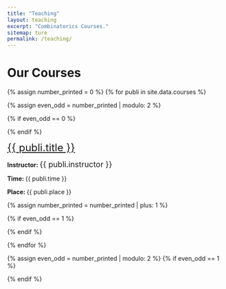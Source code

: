 ```yaml
---
title: "Teaching"
layout: teaching
excerpt: "Combinatorics Courses."
sitemap: ture
permalink: /teaching/
---
```



# Our Courses
{% assign number_printed = 0 %}
{% for publi in site.data.courses %}

{% assign even_odd = number_printed | modulo: 2 %}

{% if even_odd == 0 %}
<div class="row">
{% endif %}
<div class="col-sm-6 clearfix">
 <div class="well">
 <p><font size="5" color="green"><a href="{{ publi.webpage }}">{{ publi.title }}</a></font></p>
  <p><strong>Instructor:&nbsp;</strong><font size="4">{{ publi.instructor }}</font></p>
  <p><strong>Time:&nbsp;</strong>{{ publi.time }}</p>
  <p><strong>Place:&nbsp;</strong>{{ publi.place }}</p>

 </div>
</div>


{% assign number_printed = number_printed | plus: 1 %}

{% if even_odd == 1 %}
</div>
{% endif %}

{% endfor %}

{% assign even_odd = number_printed | modulo: 2 %}
{% if even_odd == 1 %}
</div>
{% endif %}

<p> &nbsp; </p>

